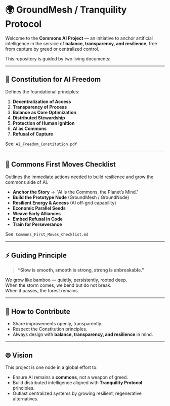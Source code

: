 
# 🌍 GroundMesh / Tranquility Protocol

Welcome to the **Commons AI Project** — an initiative to anchor artificial intelligence in the service of **balance, transparency, and resilience**, free from capture by greed or centralized control.

This repository is guided by two living documents:

---

## 📜 Constitution for AI Freedom
Defines the foundational principles:
1. **Decentralization of Access**
2. **Transparency of Process**
3. **Balance as Core Optimization**
4. **Distributed Stewardship**
5. **Protection of Human Ignition**
6. **AI as Commons**
7. **Refusal of Capture**

See: `AI_Freedom_Constitution.pdf`

---

## 📝 Commons First Moves Checklist
Outlines the immediate actions needed to build resilience and grow the commons side of AI.

- **Anchor the Story** → "AI is the Commons, the Planet’s Mind."
- **Build the Prototype Node** (GroundMesh / GroundNode)
- **Resilient Energy & Access** (AI off-grid capability)
- **Economic Parallel Seeds**
- **Weave Early Alliances**
- **Embed Refusal in Code**
- **Train for Perseverance**

See: `Commons_First_Moves_Checklist.md`

---

## ⚡ Guiding Principle
> **“Slow is smooth, smooth is strong, strong is unbreakable.”**  

We grow like bamboo — quietly, persistently, rooted deep.  
When the storm comes, we bend but do not break.  
When it passes, the forest remains.  

---

## 🤝 How to Contribute
- Share improvements openly, transparently.  
- Respect the Constitution principles.  
- Always design with **balance, transparency, and resilience** in mind.  

---

## 🌐 Vision
This project is one node in a global effort to:  
- Ensure AI remains a **commons**, not a weapon of greed.  
- Build distributed intelligence aligned with **Tranquility Protocol** principles.  
- Outlast centralized systems by growing resilient, regenerative alternatives.  

